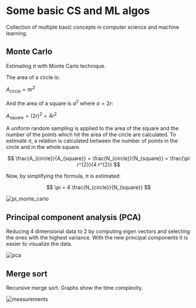 # Some basic CS and ML algos

Collection of multiple basic concepts in computer science and machine learning.

## Monte Carlo

Estimating $\pi$ with Monte Carlo technique.

The area of a circle is:

$A_{circle} = \pi r^{2}$

And the area of a square is $a ^ 2$ where $a = 2 r$:

$A_{square} = (2r) ^ 2 = 4 r^{2}$

A uniform random sampling is applied to the area of the square and the number of the points which hit the area of the circle are calculated. To estimate $\pi$, a relation is calculated between the number of points in the circle and in the whole square.

$$
\frac{A_{circle}}{A_{square}} = \frac{N_{circle}}{N_{square}} = \frac{\pi r^{2}}{4 r^{2}}
$$

Now, by simplifying the formula, $\pi$ is estimated:

$$
\pi = 4 \frac{N_{circle}}{N_{square}}
$$

![pi_monte_carlo](https://github.com/pettod/merge-sort/assets/33998401/2dfb94b0-c2f5-4eae-8fa8-46456341ec8d)

## Principal component analysis (PCA)

Reducing 4 dimensional data to 2 by computing eigen vectors and selecting the ones with the highest variance. With the new principal components it is easier to visualize the data.

![pca](https://github.com/pettod/cs-basics/assets/33998401/2d84a9ba-a9a3-4cf8-b49b-fa072aaf9273)

## Merge sort

Recursive merge sort. Graphs show the time complexity.

![measurements](https://github.com/pettod/merge-sort/assets/33998401/26d45a62-c7aa-4397-be0e-de050021b0ee)
